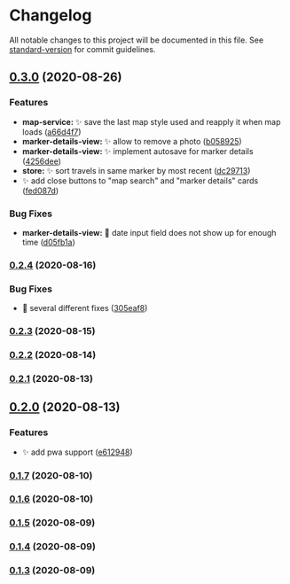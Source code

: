 # Changelog

All notable changes to this project will be documented in this file. See [standard-version](https://github.com/conventional-changelog/standard-version) for commit guidelines.

## [0.3.0](https://github.com/Andr35/mymapp/compare/v0.2.4...v0.3.0) (2020-08-26)


### Features

* **map-service:** ✨ save the last map style used and reapply it when map loads ([a66d4f7](https://github.com/Andr35/mymapp/commit/a66d4f7e12f166b1133df09232e6b24a8faee328))
* **marker-details-view:** ✨ allow to remove a photo ([b058925](https://github.com/Andr35/mymapp/commit/b058925f22e81a14c95eb4d5c688b6505db54e14))
* **marker-details-view:** ✨ implement autosave for marker details ([4256dee](https://github.com/Andr35/mymapp/commit/4256dee6b01bbeeedf59fd29991f122f54bcdd9c))
* **store:** ✨ sort travels in same marker by most recent ([dc29713](https://github.com/Andr35/mymapp/commit/dc2971340a1c6f16e20008546e00fc389dfe1481))
* ✨ add close buttons to "map search" and "marker details" cards ([fed087d](https://github.com/Andr35/mymapp/commit/fed087d392f6cfb497eee255244e3985ee2dfcad))


### Bug Fixes

* **marker-details-view:** 🐛 date input field does not show up for enough time ([d05fb1a](https://github.com/Andr35/mymapp/commit/d05fb1aed75f3f6629c52121696b3fdd965fba05))

### [0.2.4](https://github.com/Andr35/mymapp/compare/v0.2.3...v0.2.4) (2020-08-16)


### Bug Fixes

* 🐛 several different fixes ([305eaf8](https://github.com/Andr35/mymapp/commit/305eaf8c17971f261450d4c0b78b00707fa9498d))

### [0.2.3](https://github.com/Andr35/mymapp/compare/v0.2.2...v0.2.3) (2020-08-15)

### [0.2.2](https://github.com/Andr35/mymapp/compare/v0.2.1...v0.2.2) (2020-08-14)

### [0.2.1](https://github.com/Andr35/mymapp/compare/v0.2.0...v0.2.1) (2020-08-13)

## [0.2.0](https://github.com/Andr35/mymapp/compare/v0.1.7...v0.2.0) (2020-08-13)


### Features

* ✨ add pwa support ([e612948](https://github.com/Andr35/mymapp/commit/e61294862e0bbe898670562f75453f916bf7e17c))

### [0.1.7](https://github.com/Andr35/mymapp/compare/v0.1.6...v0.1.7) (2020-08-10)

### [0.1.6](https://github.com/Andr35/mymapp/compare/v0.1.5...v0.1.6) (2020-08-10)

### [0.1.5](https://github.com/Andr35/mymapp/compare/v0.1.4...v0.1.5) (2020-08-09)

### [0.1.4](https://github.com/Andr35/mymapp/compare/v0.1.3...v0.1.4) (2020-08-09)

### [0.1.3](https://github.com/Andr35/mymapp/compare/v0.1.2...v0.1.3) (2020-08-09)
